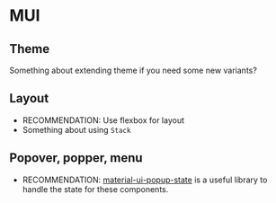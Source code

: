 # MUI

## Theme

Something about extending theme if you need some new variants?

## Layout

- RECOMMENDATION: Use flexbox for layout
- Something about using `Stack`

## Popover, popper, menu

- RECOMMENDATION: [material-ui-popup-state](https://github.com/jcoreio/material-ui-popup-state) is
a useful library to handle the state for these components.
